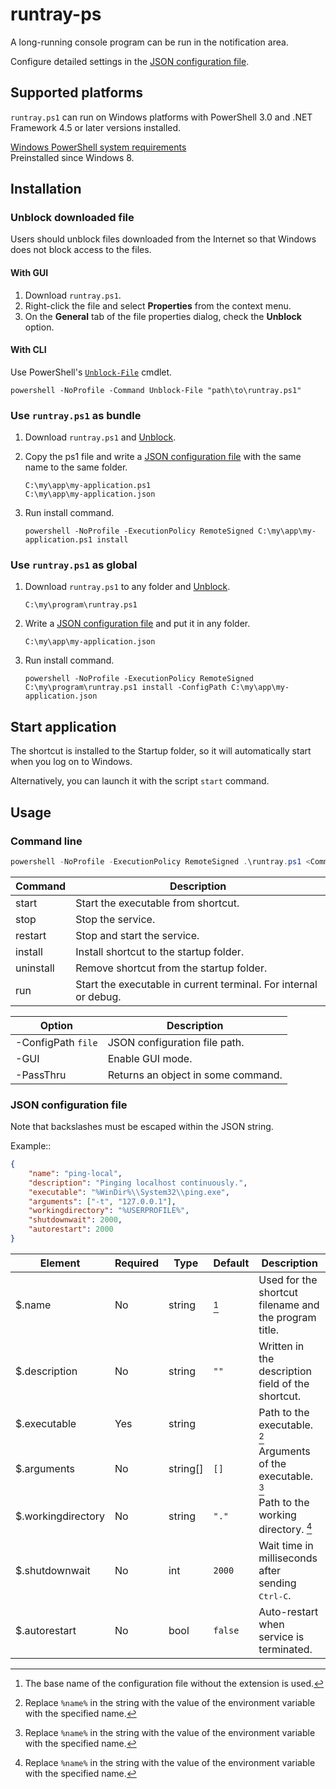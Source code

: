 # runtray-ps

A long-running console program can be run in the notification area.

Configure detailed settings in the [JSON configuration file](#json-configuration-file).

## Supported platforms

`runtray.ps1` can run on Windows platforms with PowerShell 3.0 and .NET Framework 4.5 or later versions installed.

[Windows PowerShell system requirements](https://learn.microsoft.com/powershell/scripting/windows-powershell/install/windows-powershell-system-requirements)  
Preinstalled since Windows 8.

## Installation

### Unblock downloaded file

Users should unblock files downloaded from the Internet so that Windows does not block access to the files.

#### With GUI

1. Download `runtray.ps1`.
2. Right-click the file and select **Properties** from the context menu.
3. On the **General** tab of the file properties dialog, check the **Unblock** option.

#### With CLI

Use PowerShell's [`Unblock-File`][] cmdlet.

    powershell -NoProfile -Command Unblock-File "path\to\runtray.ps1"

[`Unblock-File`]: https://learn.microsoft.com/powershell/module/microsoft.powershell.utility/unblock-file

### Use `runtray.ps1` as bundle

1. Download `runtray.ps1` and [Unblock](#unblock-downloaded-file).
2. Copy the ps1 file and write a [JSON configuration file](#json-configuration-file) with the same name to the same folder.

       C:\my\app\my-application.ps1
       C:\my\app\my-application.json

3. Run install command.

       powershell -NoProfile -ExecutionPolicy RemoteSigned C:\my\app\my-application.ps1 install

### Use `runtray.ps1` as global

1. Download `runtray.ps1` to any folder and [Unblock](#unblock-downloaded-file).

       C:\my\program\runtray.ps1

2. Write a [JSON configuration file](#json-configuration-file) and put it in any folder.

       C:\my\app\my-application.json

3. Run install command.

       powershell -NoProfile -ExecutionPolicy RemoteSigned C:\my\program\runtray.ps1 install -ConfigPath C:\my\app\my-application.json

## Start application

The shortcut is installed to the Startup folder, so it will automatically start when you log on to Windows.

Alternatively, you can launch it with the script `start` command.

## Usage

### Command line

```powershell
powershell -NoProfile -ExecutionPolicy RemoteSigned .\runtray.ps1 <Command> [Option ...]
```

| Command   | Description
| -------   | -----------
| start     | Start the executable from shortcut.
| stop      | Stop the service.
| restart   | Stop and start the service.
| install   | Install shortcut to the startup folder.
| uninstall | Remove shortcut from the startup folder.
| run       | Start the executable in current terminal. For internal or debug.

| Option             | Description
| ------             | -----------
| -ConfigPath `file` | JSON configuration file path.
| -GUI               | Enable GUI mode.
| -PassThru          | Returns an object in some command.

### JSON configuration file

Note that backslashes must be escaped within the JSON string.

Example::
```json
{
    "name": "ping-local",
    "description": "Pinging localhost continuously.",
    "executable": "%WinDir%\\System32\\ping.exe",
    "arguments": ["-t", "127.0.0.1"],
    "workingdirectory": "%USERPROFILE%",
    "shutdownwait": 2000,
    "autorestart": 2000
}
```

| Element            | Required | Type     | Default | Description
| -------            | -------- | ----     | ------- | -----------
| $.name             | No       | string   | [^1]    | Used for the shortcut filename and the program title.
| $.description      | No       | string   | `""`    | Written in the description field of the shortcut.
| $.executable       | Yes      | string   |         | Path to the executable. [^2]
| $.arguments        | No       | string[] | `[]`    | Arguments of the executable. [^2]
| $.workingdirectory | No       | string   | `"."`   | Path to the working directory. [^2]
| $.shutdownwait     | No       | int      | `2000`  | Wait time in milliseconds after sending <kbd>Ctrl-C</kbd>.
| $.autorestart      | No       | bool     | `false` | Auto-restart when service is terminated.

[^1]: The base name of the configuration file without the extension is used.
[^2]: Replace `%name%` in the string with the value of the environment variable with the specified name.
